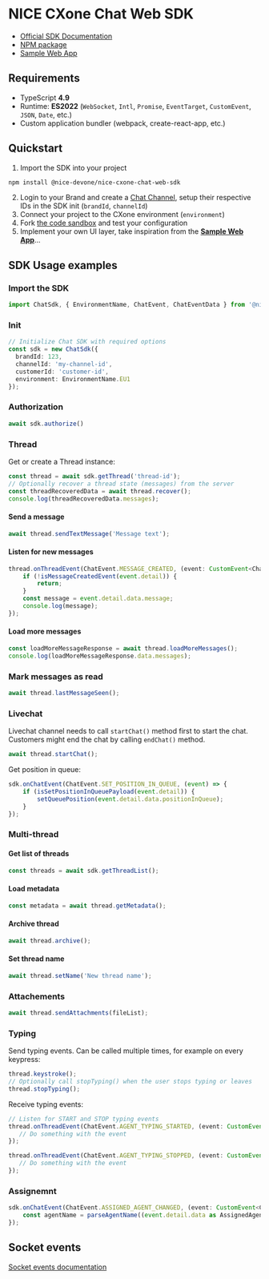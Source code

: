 # NICE CXone Chat Web SDK

- [Official SDK Documentation](https://help.nice-incontact.com/content/acd/digital/chatsdk/chatwebsdk.htm)
- [NPM package](https://www.npmjs.com/package/@nice-devone/nice-cxone-chat-web-sdk)
- [Sample Web App](https://github.com/nice-devone/nice-cxone-chat-web-sample)

## Requirements

- TypeScript **4.9**
- Runtime: **ES2022** (`WebSocket`, `Intl`, `Promise`, `EventTarget`, `CustomEvent`, `JSON`, `Date`, etc.)
- Custom application bundler (webpack, create-react-app, etc.)

## Quickstart

1. Import the SDK into your project
  ```bash
  npm install @nice-devone/nice-cxone-chat-web-sdk
  ```
2. Login to your Brand and create a [Chat Channel](https://help.nice-incontact.com/content/acd/digital/chat/chatchannels.htm?tocpath=Digital%20First%20Omnichannel%7CDigital%20First%20Omnichannel%7CDigital%20Channels%7CChat%20Channels%7C_____0), setup their respective IDs in the SDK init (`brandId`, `channelId`)
3. Connect your project to the CXone environment (`environment`)
4. Fork [the code sandbox](https://codesandbox.io/s/nicecxone-chat-web-sdk-connection-test-ldmp53-ldmp53) and test your configuration
5. Implement your own UI layer, take inspiration from the [**Sample Web App**](https://github.com/nice-devone/nice-cxone-chat-web-sample)...


## SDK Usage examples

### Import the SDK

```ts
import ChatSdk, { EnvironmentName, ChatEvent, ChatEventData } from '@nice-devone/nice-cxone-chat-web-sdk';
```

### Init

```ts
// Initialize Chat SDK with required options
const sdk = new ChatSdk({
  brandId: 123,
  channelId: 'my-channel-id',
  customerId: 'customer-id',
  environment: EnvironmentName.EU1
});
```

### Authorization

```ts
await sdk.authorize()
```

### Thread

Get or create a Thread instance:

```ts
const thread = await sdk.getThread('thread-id');
// Optionally recover a thread state (messages) from the server
const threadRecoveredData = await thread.recover();
console.log(threadRecoveredData.messages);
```


#### Send a message

```ts
await thread.sendTextMessage('Message text');
```

#### Listen for new messages

```ts
thread.onThreadEvent(ChatEvent.MESSAGE_CREATED, (event: CustomEvent<ChatEventData>) => {
    if (!isMessageCreatedEvent(event.detail)) {
        return;
    }
    const message = event.detail.data.message;
    console.log(message);
});
```

#### Load more messages

```ts
const loadMoreMessageResponse = await thread.loadMoreMessages();
console.log(loadMoreMessageResponse.data.messages);
```

### Mark messages as read

```ts
await thread.lastMessageSeen();
```


### Livechat

Livechat channel needs to call `startChat()` method first to start the chat.
Customers might end the chat by calling `endChat()` method.

```ts
await thread.startChat();
```

Get position in queue:

```ts
sdk.onChatEvent(ChatEvent.SET_POSITION_IN_QUEUE, (event) => {
    if (isSetPositionInQueuePayload(event.detail)) {
        setQueuePosition(event.detail.data.positionInQueue);
    }
});
```

### Multi-thread


#### Get list of threads

```ts
const threads = await sdk.getThreadList();
```

#### Load metadata

```ts
const metadata = await thread.getMetadata();
```

#### Archive thread

```ts
await thread.archive();
```

#### Set thread name

```ts
await thread.setName('New thread name');
```


### Attachements

```ts
await thread.sendAttachments(fileList);
```

### Typing

Send typing events. Can be called multiple times, for example on every keypress:

```ts
thread.keystroke();
// Optionally call stopTyping() when the user stops typing or leaves 
thread.stopTyping();
```

Receive typing events:

```ts
// Listen for START and STOP typing events
thread.onThreadEvent(ChatEvent.AGENT_TYPING_STARTED, (event: CustomEvent<ChatEventData>) => {
   // Do something with the event
});

thread.onThreadEvent(ChatEvent.AGENT_TYPING_STOPPED, (event: CustomEvent<ChatEventData>) => {
   // Do something with the event
});
```

### Assignemnt

```ts
sdk.onChatEvent(ChatEvent.ASSIGNED_AGENT_CHANGED, (event: CustomEvent<ChatEventData>) => {
    const agentName = parseAgentName((event.detail.data as AssignedAgentChangedData).inboxAssignee);
});
```

## Socket events
[Socket events documentation](docs_events/EVENTS.md)
